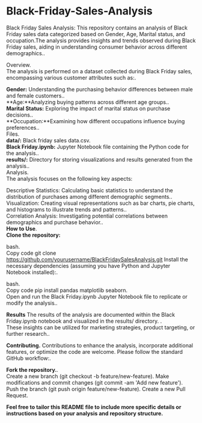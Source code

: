 # Black-Friday-Sales-Analysis

Black Friday Sales Analysis: This repository contains an analysis of Black Friday sales data categorized based on Gender, Age, Marital status, and occupation.The analysis provides insights and trends observed during Black Friday sales, aiding in understanding consumer behavior across different demographics..<br> 

Overview.<br> 
The analysis is performed on a dataset collected during Black Friday sales, encompassing various customer attributes such as:.<br> 

**Gender:** Understanding the purchasing behavior differences between male and female customers..<br> 
**Age:**Analyzing buying patterns across different age groups..<br> 
**Marital Status:** Exploring the impact of marital status on purchase decisions..<br> 
**Occupation:**Examining how different occupations influence buying preferences..<br> 
Files.<br> 
**data/:** Black friday sales data.csv.<br> 
**Black Friday.ipynb:** Jupyter Notebook file containing the Python code for the analysis..<br> 
**results/:** Directory for storing visualizations and results generated from the analysis..<br> 
Analysis.<br> 
The analysis focuses on the following key aspects:<br> 

Descriptive Statistics: Calculating basic statistics to understand the distribution of purchases among different demographic segments..<br> 
Visualization: Creating visual representations such as bar charts, pie charts, and histograms to illustrate trends and patterns..<br> 
Correlation Analysis: Investigating potential correlations between demographics and purchase behavior..<br> 
**How to Use**.<br> 
**Clone the repository:**

bash.<br> 
Copy code
git clone https://github.com/yourusername/BlackFridaySalesAnalysis.git
Install the necessary dependencies (assuming you have Python and Jupyter Notebook installed):.<br> 

bash.<br> 
Copy code
pip install pandas matplotlib seaborn.<br> 
Open and run the Black Friday.ipynb Jupyter Notebook file to replicate or modify the analysis..<br> 

**Results**
The results of the analysis are documented within the Black Friday.ipynb notebook and visualized in the results/ directory. .<br> These insights can be utilized for marketing strategies, product targeting, or further research..<br> 

**Contributing.**
Contributions to enhance the analysis, incorporate additional features, or optimize the code are welcome. Please follow the standard GitHub workflow:.<br> 

**Fork the repository.**.<br> 
Create a new branch (git checkout -b feature/new-feature).
Make modifications and commit changes (git commit -am 'Add new feature').
Push the branch (git push origin feature/new-feature).
Create a new Pull Request.


**Feel free to tailor this README file to include more specific details or instructions based on your analysis and repository structure.**






